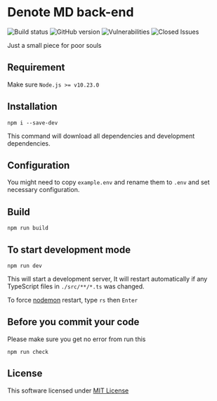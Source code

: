 # Denote MD back-end

![Build status](https://travis-ci.org/DenoteMD/denote-md-backend.svg?branch=master) ![GitHub version](https://badge.fury.io/gh/DenoteMD%2Fdenote-md-backend.svg) ![Vulnerabilities](https://img.shields.io/snyk/vulnerabilities/github/DenoteMD/denote-md-backend) ![Closed Issues](https://img.shields.io/github/issues-closed-raw/DenoteMD/denote-md-backend)

Just a small piece for poor souls

## Requirement

Make sure `Node.js >= v10.23.0`

## Installation

```text
npm i --save-dev
```

This command will download all dependencies and development dependencies.

## Configuration

You might need to copy `example.env` and rename them to `.env` and set necessary configuration.

## Build

```text
npm run build
```

## To start development mode

```text
npm run dev
```

This will start a development server, It will restart automatically if any TypeScript files in `./src/**/*.ts` was changed.

To force [nodemon](https://nodemon.io/) restart, type `rs` then `Enter`

## Before you commit your code

Please make sure you get no error from run this

```text
npm run check

```

## License

This software licensed under [MIT License](https://github.com/DenoteMD/denote-md-backend/blob/master/LICENSE)
